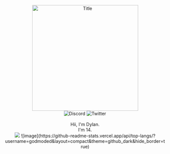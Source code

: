 <link rel="stylesheet" href="https://fonts.googleapis.com/css?family=PT+Sans">

<div align="center">
  <br>
  <img alt="Title" src="https://see.fontimg.com/api/renderfont4/GOZ5A/eyJyIjoiZnMiLCJoIjoyMDAsInciOjEwMDAsImZzIjoyMDAsImZnYyI6IiMyRTc0RDQiLCJiZ2MiOiIjRkZGRkZGIiwidCI6MX0/SGV5eQ/acakadut.png" width="333" hight="153"> <br>
  <img alt="Discord" src="https://img.shields.io/badge/Discord-God%20Mode%230949-%235539cc">
  <img alt="Twitter" src="https://img.shields.io/badge/Twitter-IGNGod__Mode-%2300acee">
  <br>
  <br>
  <a style="color:blue,font-family:PT+Sans">Hii, I'm Dylan. <br> I'm 14.</a>
  <br>
  <img src="https://github-readme-stats.vercel.app/api?username=godModeD&show_icons=true&theme=github_dark&hide_border=true"/>
  ![image](https://github-readme-stats.vercel.app/api/top-langs/?username=godmoded&layout=compact&theme=github_dark&hide_border=true)
</div>
